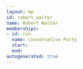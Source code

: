 ```yaml
---
layout: mp
id: robert_walter
name: Robert Walter
memberships:
- id: con
  name: Conservative Party
  start: 
  end: 
autogenerated: true
---
```

